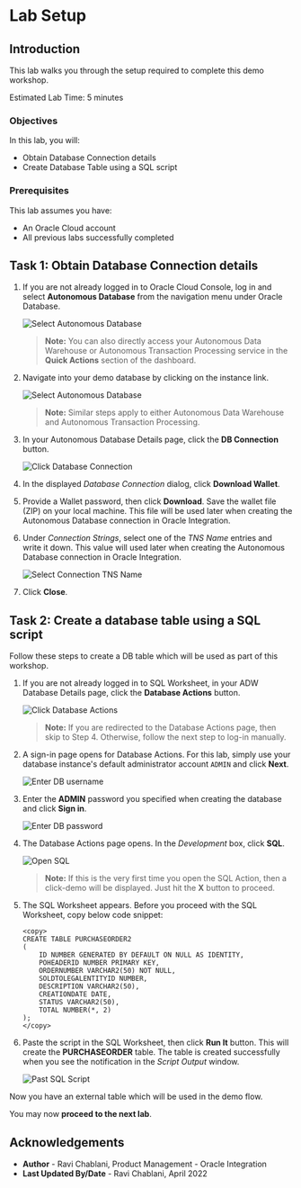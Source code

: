 # Lab Setup

## Introduction

This lab walks you through the setup required to complete this demo workshop.

Estimated Lab Time: 5 minutes

### Objectives
In this lab, you will:
- Obtain Database Connection details
- Create Database Table using a SQL script


### Prerequisites
This lab assumes you have:
* An Oracle Cloud account
* All previous labs successfully completed


## Task 1: Obtain Database Connection details
1. If you are not already logged in to Oracle Cloud Console, log in and select **Autonomous Database** from the navigation menu under Oracle Database.

    ![Select Autonomous Database](images/adb-navigation.png)

    > **Note:** You can also directly access your Autonomous Data Warehouse or Autonomous Transaction Processing service in the **Quick Actions** section of the dashboard.

2. Navigate into your demo database by clicking on the instance link.

    ![Select Autonomous Database](images/select-adb-instance.png)

    > **Note:** Similar steps apply to either Autonomous Data Warehouse and Autonomous Transaction Processing.

3.  In your Autonomous Database Details page, click the **DB Connection** button.

    ![Click Database Connection](images/click-database-connection.png)

4. In the displayed *Database Connection* dialog, click **Download Wallet**. 

5. Provide a Wallet password, then click **Download**. Save the wallet file (ZIP) on your local machine. This file will be used later when creating the Autonomous Database connection in Oracle Integration. 

6. Under *Connection Strings*, select one of the *TNS Name* entries and write it down. This value will used later when creating the Autonomous Database connection in Oracle Integration.

    ![Select Connection TNS Name](images/database-connection-tnsname.png)

7. Click **Close**.


## Task 2: Create a database table using a SQL script
Follow these steps to create a DB table which will be used as part of this workshop. 

1.  If you are not already logged in to SQL Worksheet, in your ADW Database Details page, click the **Database Actions** button.

    ![Click Database Actions](images/click-database-actions.png)

    > **Note:** If you are redirected to the Database Actions page, then skip to Step 4. Otherwise, follow the next step to log-in manually.  

2. A sign-in page opens for Database Actions. For this lab, simply use your database instance's default administrator account `ADMIN` and click **Next**.

   ![Enter DB username](images/enter-username.png)

3.  Enter the **ADMIN** password you specified when creating the database and click **Sign in**.

    ![Enter DB password](images/enter-password.png)

4. The Database Actions page opens. In the *Development* box, click **SQL**.

    ![Open SQL](images/open-sql.png)

    > **Note:** If this is the very first time you open the SQL Action, then a click-demo will be displayed. Just hit the **X** button to proceed. 

5. The SQL Worksheet appears. Before you proceed with the SQL Worksheet, copy below code snippet:
    ```
    <copy>
    CREATE TABLE PURCHASEORDER2 
    (
        ID NUMBER GENERATED BY DEFAULT ON NULL AS IDENTITY,
        POHEADERID NUMBER PRIMARY KEY,
        ORDERNUMBER VARCHAR2(50) NOT NULL,
        SOLDTOLEGALENTITYID NUMBER,
        DESCRIPTION VARCHAR2(50),
        CREATIONDATE DATE,
        STATUS VARCHAR2(50),
        TOTAL NUMBER(*, 2)
    );
    </copy>
    ```

6. Paste the script in the SQL Worksheet, then click **Run It** button. This will create the **PURCHASEORDER** table. The table is created successfully when you see the notification in the *Script Output* window. 

    ![Past SQL Script](images/paste-run-sql-script.png)

Now you have an external table which will be used in the demo flow. 


You may now **proceed to the next lab**.


## Acknowledgements
* **Author** - Ravi Chablani, Product Management - Oracle Integration
* **Last Updated By/Date** - Ravi Chablani, April 2022
